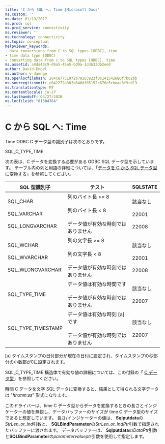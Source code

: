 ```yaml
---
title: 'C から SQL へ: Time |Microsoft Docs'
ms.custom: ''
ms.date: 01/19/2017
ms.prod: sql
ms.prod_service: connectivity
ms.reviewer: ''
ms.technology: connectivity
ms.topic: conceptual
helpviewer_keywords:
- data conversions from C to SQL types [ODBC], time
- time data type [ODBC]
- converting data from c to SQL types [ODBC], time
ms.assetid: a8da43c9-d9a5-45e5-bd9a-1dd633db2ee0
author: David-Engel
ms.author: v-daenge
ms.openlocfilehash: 264ce7751072b79163923f0c141542680f7b02bb
ms.sourcegitcommit: e042272a38fb646df05152c676e5cbeae3f9cd13
ms.translationtype: MT
ms.contentlocale: ja-JP
ms.lasthandoff: 04/27/2020
ms.locfileid: "81304764"
---
```

# <a name="c-to-sql-time"></a>C から SQL へ: Time
Time ODBC C データ型の識別子は次のとおりです。  
  
 SQL_C_TYPE_TIME  
  
 次の表は、C データを変換する必要がある ODBC SQL データ型を示しています。 テーブル内の列と用語の詳細については、「[データを C から SQL データ型に変換する](../../../odbc/reference/appendixes/converting-data-from-c-to-sql-data-types.md)」を参照してください。  
  
|SQL 型識別子|テスト|SQLSTATE|  
|-------------------------|----------|--------------|  
|SQL_CHAR<br /><br /> SQL_VARCHAR<br /><br /> SQL_LONGVARCHAR|列のバイト長 >= 8<br /><br /> 列のバイト長 < 8<br /><br /> データ値が有効な時刻ではありません|該当なし<br /><br /> 22001<br /><br /> 22008|  
|SQL_WCHAR<br /><br /> SQL_WVARCHAR<br /><br /> SQL_WLONGVARCHAR|列の文字長 >= 8<br /><br /> 列の文字長 < 8<br /><br /> データ値が有効な時刻ではありません|該当なし<br /><br /> 22001<br /><br /> 22008|  
|SQL_TYPE_TIME|データ値は有効な時間です<br /><br /> データ値が有効な時刻ではありません|該当なし<br /><br /> 22007|  
|SQL_TYPE_TIMESTAMP|データ値は有効な時刻 [a] です<br /><br /> データ値が有効な時刻ではありません|該当なし<br /><br /> 22007|  
  
 [a] タイムスタンプの日付部分が現在の日付に設定され、タイムスタンプの秒部分の小数部が0に設定されます。  
  
 SQL_C_TYPE_TIME 構造体で有効な値の詳細については、この付録の「 [C データ型](../../../odbc/reference/appendixes/c-data-types.md)」を参照してください。  
  
 時間 C データを文字 SQL データに変換すると、結果として得られる文字データは "*hh*:*mm*:*ss*" 形式になります。  
  
 このドライバーは、time C データ型からデータを変換するときの長さとインジケーターの値を無視し、データバッファーのサイズが time C データ型のサイズであると想定しています。 長さ/インジケーターの値は、 **Sqlputdata**の*StrLen_or_Ind*引数と、 **SQLBindParameter**の*StrLen_or_IndPtr*引数で指定されたバッファーに渡されます。 データバッファーは、 **Sqlputdata**の*DataPtr*引数と**SQLBindParameter**の*parametervalueptr*引数を使用して指定します。
